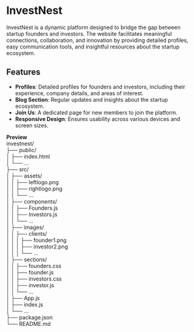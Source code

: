 # InvestNest

InvestNest is a dynamic platform designed to bridge the gap between startup founders and investors. 
The website facilitates meaningful connections, collaboration, and innovation by providing detailed profiles,                                                                                       
easy communication tools, and insightful resources about the startup ecosystem.                                                                     


## Features                                                                     

- **Profiles**: Detailed profiles for founders and investors, including their experience, company details, and areas of interest.                                                                                                                                          
- **Blog Section**: Regular updates and insights about the startup ecosystem.                                                                     
- **Join Us**: A dedicated page for new members to join the platform.                                                                     
- **Responsive Design**: Ensures usability across various devices and screen sizes.                                                                     
                                                                  

**Preview**                                                          
investnest/                                                          
├── public/                                                          
│   ├── index.html                                                          
│   └── ...                                                          
├── src/                                                                                                                    
│   ├── assets/                                                          
│   │   ├── leftlogo.png                                                          
│   │   ├── rightlogo.png                                                          
│   │   └── ...                                                          
│   ├── components/                                                          
│   │   ├── Founders.js                                                          
│   │   ├── Investors.js                                                          
│   │   └── ...                                                          
│   ├── images/                                                          
│   │   ├── clients/                                                                                                                    
│   │   │   ├── founder1.png                                                          
│   │   │   ├── investor2.png                                                          
│   │   │   └── ...                                                          
│   ├── sections/                                                          
│   │   ├── founders.css                                                          
│   │   ├── founder.js                                                          
│   │   ├── investors.css                                                          
│   │   ├── investor.js                                                          
│   │   └── ...                                                          
│   ├── App.js                                                          
│   ├── index.js                                                          
│   └── ...                                                          
├── package.json                                                          
└── README.md                                                          
